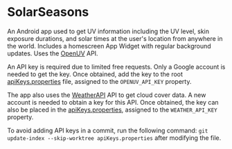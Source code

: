 # SolarSeasons

An Android app used to get UV information including the UV level, skin exposure durations, and solar times at the user's location from anywhere in the world. Includes a homescreen App Widget with regular background updates. Uses the [OpenUV](https://www.openuv.io/) API.

An API key is required due to limited free requests. Only a Google account is needed to get the key. Once obtained, add the key to the root [apiKeys.properties](./apiKeys.properties) file, assigned to the `OPENUV_API_KEY` property.

The app also uses the [WeatherAPI](https://www.weatherapi.com/) API to get cloud cover data. A new account is needed to obtain a key for this API. Once obtained, the key can also be placed in the [apiKeys.properties](./apiKeys.properties), assigned to the `WEATHER_API_KEY` property.

To avoid adding API keys in a commit, run the following command:
`git update-index --skip-worktree apiKeys.properties` after modifying the file.
